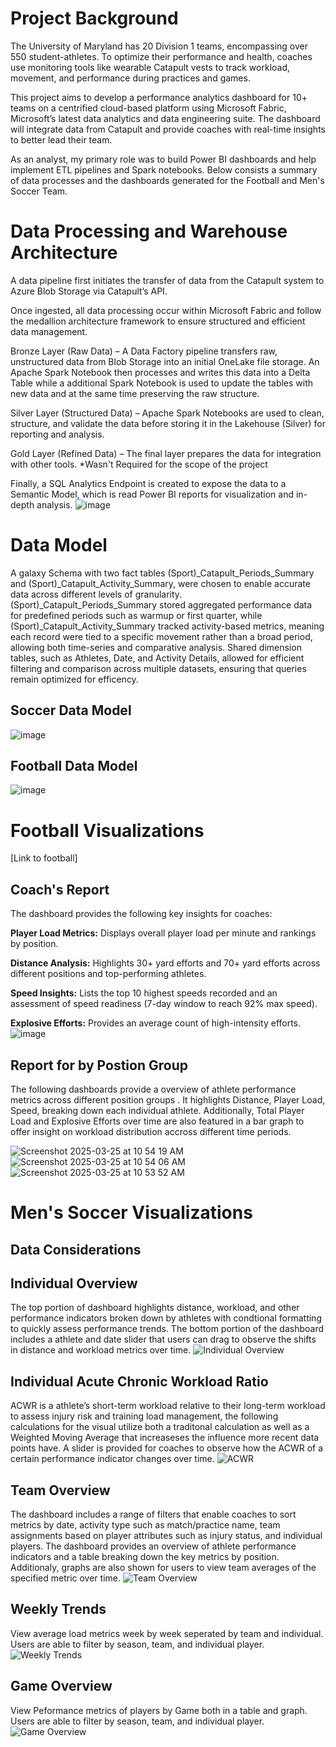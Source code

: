 # Project Background
The University of Maryland has 20 Division 1 teams, encompassing over 550 student-athletes. To optimize their performance and health, coaches use monitoring tools like wearable Catapult vests to track workload, movement, and performance during practices and games.

This project aims to develop a performance analytics dashboard for 10+ teams on a centrified cloud-based platform using Microsoft Fabric, Microsoft’s latest data analytics and data engineering suite. The dashboard will integrate data from Catapult and provide coaches with real-time insights to better lead their team.

As an analyst, my primary role was to build Power BI dashboards and help implement ETL pipelines and Spark notebooks. Below consists a summary of data processes and the dashboards generated for the Football and Men's Soccer Team.

# Data Processing and Warehouse Architecture
A data pipeline first initiates the transfer of data from the Catapult system to Azure Blob Storage via Catapult’s API.

Once ingested, all data processing occur within Microsoft Fabric and follow the medallion architecture framework to ensure structured and efficient data management.

Bronze Layer (Raw Data) – A Data Factory pipeline transfers raw, unstructured data from Blob Storage into an initial OneLake file storage. An Apache Spark Notebook then processes and writes this data into a Delta Table while a additional Spark Notebook is used to update the tables with new data and at the same time preserving the raw structure.

Silver Layer (Structured Data) – Apache Spark Notebooks are used to clean, structure, and validate the data before storing it in the Lakehouse (Silver) for reporting and analysis.

Gold Layer (Refined Data) – The final layer prepares the data for integration with other tools. *Wasn't Required for the scope of the project

Finally, a SQL Analytics Endpoint is created to expose the data to a Semantic Model, which is read Power BI reports for visualization and in-depth analysis.
![image](https://github.com/user-attachments/assets/fd0b18b9-ce0f-485e-ba95-b1c9bf717dec)

# Data Model
A galaxy Schema with two fact tables (Sport)_Catapult_Periods_Summary and (Sport)_Catapult_Activity_Summary, were chosen to enable accurate data across different levels of granularity. (Sport)_Catapult_Periods_Summary stored aggregated performance data for predefined periods such as warmup or first quarter, while (Sport)_Catapult_Activity_Summary tracked activity-based metrics, meaning each record were tied to a specific movement rather than a broad period, allowing both time-series and comparative analysis. Shared dimension tables, such as Athletes, Date, and Activity Details, allowed for efficient filtering and comparison across multiple datasets, ensuring that queries remain optimized for efficency. 

## Soccer Data Model
![image](https://github.com/user-attachments/assets/289cc0e0-2e20-41a5-99a1-fa5bdb6a21f9)
## Football Data Model
![image](https://github.com/user-attachments/assets/d4c6f7ac-796b-49d5-a553-399579ebc417)


# Football Visualizations
[Link to football]
## Coach's Report
The dashboard provides the following key insights for coaches:

**Player Load Metrics:** Displays overall player load per minute and rankings by position.

**Distance Analysis:** Highlights 30+ yard efforts and 70+ yard efforts across different positions and top-performing athletes.

**Speed Insights:** Lists the top 10 highest speeds recorded and an assessment of speed readiness (7-day window to reach 92% max speed).

**Explosive Efforts:** Provides an average count of high-intensity efforts.
![image](https://github.com/user-attachments/assets/1031618d-4beb-43b8-a576-1acae09cb16c)

## Report for by Postion Group
The following dashboards provide a overview of athlete performance metrics across different position groups . It highlights Distance, Player Load, Speed, breaking down each individual athlete. Additionally, Total Player Load and Explosive Efforts over time are also featured in a bar graph to offer insight on workload distribution accross different time periods. 

![Screenshot 2025-03-25 at 10 54 19 AM](https://github.com/user-attachments/assets/b1cdba40-2cee-4f09-ac6e-26b44e5599ab)
![Screenshot 2025-03-25 at 10 54 06 AM](https://github.com/user-attachments/assets/a23f0d13-d520-432f-a58d-f6211a376162)
![Screenshot 2025-03-25 at 10 53 52 AM](https://github.com/user-attachments/assets/e9b6795d-04ac-459a-af96-289acc51bae0)

# Men's Soccer Visualizations
## Data Considerations
## Individual Overview
The top portion of dashboard highlights distance, workload, and other performance indicators broken down by athletes with condtional formatting to quickly assess performance trends. The bottom portion of the dashboard includes a athlete and date slider that users can drag to observe the shifts in distance and workload metrics over time. 
![Individual Overview](https://github.com/user-attachments/assets/0162050f-1cf5-41a9-9087-d8bd1cc66e90)
## Individual Acute Chronic Workload Ratio
ACWR is a athlete’s short-term workload relative to their long-term workload to assess injury risk and training load management, the following calculations for the visual utilize both a traditonal calculation as well as a Weighted Moving Average that increaseses the influence more recent data points have. A slider is provided for coaches to observe how the ACWR of a certain performance indicator changes over time.
![ACWR](https://github.com/user-attachments/assets/292d2334-d225-411f-9bbf-bf2dfffa690c)
## Team Overview
The dashboard includes a range of filters that enable coaches to sort metrics by date, activity type such as match/practice name, team assignments based on player attributes such as injury status, and individual players. The dashboard provides an overview of athlete performance indicators and a table breaking down the key metrics by position. Additionaly, graphs are also shown for users to view team averages of the specified metric over time. 
![Team Overview](https://github.com/user-attachments/assets/bc8e880b-8861-4138-b94f-281167849787)
## Weekly Trends
View average load metrics week by week seperated by team and individual. Users are able to filter by season, team, and individual player.
![Weekly Trends](https://github.com/user-attachments/assets/a1a2a712-661b-4aba-b8ee-4b2eb224ccf1)
## Game Overview
View Peformance metrics of players by Game both in a table and graph. Users are able to filter by season, team, and individual player. 
![Game Overview](https://github.com/user-attachments/assets/ad8fb543-c999-4be8-8bee-d60e06eb8f6f)








